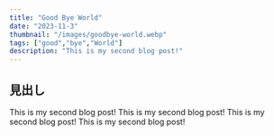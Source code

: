 ```yaml
---
title: "Good Bye World"
date: "2023-11-3"
thumbnail: "/images/goodbye-world.webp"
tags: ["good","bye","World"]
description: "This is my second blog post!"
---
```


## 見出し

This is my second blog post!
This is my second blog post!
This is my second blog post!
This is my second blog post!
